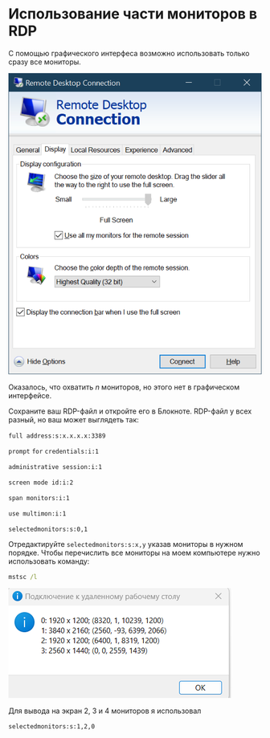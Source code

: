 # Использование части мониторов в RDP
С помощью графического интерфеса возможно использовать только сразу все мониторы.  

![Remote Desktop](Image/rdp1.png)


Оказалось, что охватить _n_ мониторов, но этого нет в графическом интерфейсе.

Сохраните ваш RDP-файл и откройте его в Блокноте. RDP-файл у всех разный, но ваш может выглядеть так:

`full address:s:x.x.x.x:3389`

`prompt` `for` `credentials:i:1`

`administrative session:i:1`

`screen mode id:i:2`

`span monitors:i:1`

`use multimon:i:1`

`selectedmonitors:s:0,1`

Отредактируйте `selectedmonitors:s:x,y` указав мониторы в нужном порядке. Чтобы перечислить все мониторы на моем компьютере нужно использовать команду:
``` cmd
mstsc /l
``` 



![MSTSC /l showing a list of my monitors](Image/rdp2.png)  


Для вывода на экран 2, 3 и 4 мониторов я использовал  
```
selectedmonitors:s:1,2,0
```

